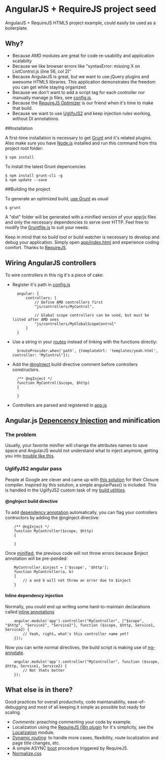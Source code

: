 AngularJS + RequireJS project seed
==================================

AngularJS + RequireJS HTML5 project example, could easily be used as a boilerplate.

## Why?

- Because AMD modules are great for code re-usability and application scalabilty
- Because we like browser errors like "syntaxError: missing X on ListControl.js (line 56, col 2)"
- Because AngularJS is great, but we want to use jQuery plugins and awesome HTML5 libraries.
This application demonstrates the freedom you can get while staying organized.
- Because we don't want to add a script tag for each controller nor manually manage js files, see [config.js](https://github.com/josimard/angular-requirejs-seed/blob/master/app/config.js).
- Because the [RequireJS Optimizer](http://requirejs.org/docs/optimization.html) is our friend when it's time to make that build.
- Because we want to use [UglifyJS2](https://github.com/mishoo/UglifyJS2) and keep injection rules working, without DI annotations.

##Installation

A first-time installation is necessary to get [Grunt](http://gruntjs.com/) and it's related plugins. Also make sure you have [Node.js](http://nodejs.org/) installed and run this command from this project root folder:

    $ npm install

To install the latest Grunt depencencies
  
    $ npm install grunt-cli -g
    $ npm update --save

##Building the project

To generate an optimized build, [use Grunt](http://gruntjs.com/getting-started) as usual

	$ grunt

A "dist" folder will be generated with a minified version of your app/js files and only the necessary dependencies to serve over HTTP. Feel free to modify the [Gruntfile.js](https://github.com/josimard/angular-requirejs-seed/blob/master/Gruntfile.js) to suit your needs.

Keep in mind that no build tool or build watcher is necessary to develop and debug your application. Simply open [app/index.html](https://github.com/josimard/angular-requirejs-seed/blob/master/app/index.html) and experience coding comfort. Thanks to [RequireJS](http://requirejs.org/).


## Wiring AngularJS controllers 

To wire controllers in this rig it's a piece of cake:

- Register it's path in [config.js](https://github.com/josimard/angular-requirejs-seed/blob/master/app/config.js)

		angular: {
			controllers: [
				// Define AMD controllers first
				"js/controllers/MyControl",

				// Global scope controllers can be used, but must be listed after AMD ones
				"js/controllers/MyGlobalScopeControl"
			]
		}

- Use a string in your [routes](https://github.com/josimard/angular-requirejs-seed/blob/master/app/js/services/Routing.js) instead of linking with the functions directly:

		$routeProvider.when('path', {templateUrl: 'templates/yeah.html', controller: "MyControl"});


- Add the [@ngInject](https://github.com/josimard/angular-requirejs-seed#nginject-build-directive) build directive comment before controllers constructors.

		/** @ngInject */
		function MyControl($scope, $http)
		{
			
		}

- Controllers are parsed and registered in [app.js](https://github.com/josimard/angular-requirejs-seed/blob/master/app/app.js)


## Angular.js [Depencency Injection](http://docs.angularjs.org/guide/di) and minification

### The problem

Usually, your favorite minifier will change the attributes names to save space and AngularJS would not understand what to inject anymore, getting you into [trouble like this](http://stackoverflow.com/questions/16242406/angular-js-error-with-providerinjector). 

### UglifyJS2 angular pass

People at Google are clever and came up with [this solution](http://code.google.com/p/closure-compiler/source/browse/src/com/google/javascript/jscomp/AngularPass.java) for their Closure compiler. Inspired by this solution, a simple angularPass() is included. This is handled in the UglifyJS2 custom task of my [build utilities](https://github.com/josimard/angular-requirejs-seed/blob/master/tools/build-utils.js).

#### @ngInject build directive 

To add [dependency annotation](http://docs.angularjs.org/guide/di#dependency-annotation) automatically, you can flag your controllers contructors by adding the @ngInject directive: 

		/** @ngInject */		
		function MyController($scope, $http)
		{		
			
		}

Once [minified](https://github.com/josimard/angular-requirejs-seed/blob/master/Gruntfile.js), the previous code will not throw errors because $inject annotation will be pre-pended:
	
		MyController.$inject = ['$scope', '$http'];		
		function MyController(a, b)
		{		
			// a and b will not throw an error due to $inject
		}

#### Inline dependency injection

Normally, you could end up writing some hard-to-maintain declarations called [inline annotations](http://docs.angularjs.org/guide/di#inline-annotation)

		angular.module('app').controller("MyController", ["$scope", "$http", "Service1", "Service2"], function ($scope, $http, Service1, Service2) {
			// Yeah, right… what's this controller name yet?
		}]);

Now you can write normal directives, the build script is making use of [ng-annotate](https://github.com/olov/ng-annotate).

		angular.module('app').controller("MyController", function ($scope, $http, Service1, Service2) {
			// Not thats better
		});
    
## What else is in there?

Good practices for overall productivity, code maintanability, ease-of-debugging and most of all keeping it simple as possible but ready for scaling.

- _Comments_: preaching commenting your code by example.
- Localization using the [RequireJS i18n plugin](https://github.com/requirejs/i18n) for it's simplicity, see the [Localization](https://github.com/josimard/angular-requirejs-seed/blob/master/app/js/services/Localization.js) module.
- [Dynamic routing](https://github.com/josimard/angular-requirejs-seed/blob/master/app/js/services/Routing.js): to handle more cases, flexibility, route localization and page title changes, etc.
- A simple ASYNC [boot](https://github.com/josimard/angular-requirejs-seed/blob/master/app/boot.js) procedure triggered by RequireJS. 
- [Normalize.css](http://necolas.github.io/normalize.css/)
